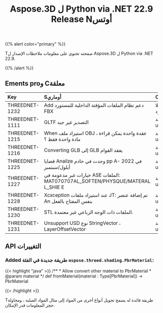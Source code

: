 ﻿---
title: Aspose.3D ل Python via .NET 22.9 Release Nأوتس
type: docs
weight: 4
url: /ar/python-net/aspose-3d-for-python-net-22-9-release-notes/
description: Tانه الافراج عن الملاحظات من Aspose.3D ل Python via .NET 22.9.
---
{{% alert color="primary" %}}

Tصفحته تحتوي على معلومات ملاحظات الإصدار ل Aspose.3D ل Python via .NET 22.9.

{{% /alert %}}
## **Ements proو Cمعلقة**

|**Key**|**Sأوماري**|**Category**|
|:- |:- |:- |
|THREEDNET-1232 |Add دعم نظام الملفات المؤقتة الداخلية للمستورد FBX|حركة بلا حدود|
|THREEDNET-1111 |GLTF التصدير غير جيد|تحديد g ug|
|THREEDNET-1215 |When استيراد ملف OBJ ، عقدة واحدة يمكن قراءة مادة واحدة فقط ؟|تحديد g ug|
|THREEDNET-1216 |Converting GLB إلى GLB يفقد القوام|تحديد g ug|
|THREEDNET-1225 |قضايا Anallze وجدت في خادم pp A- 2022 في أيلول/سبتمبر|تحديد g ug|
|THREEDNET-1227 |خيارات غير مدعومة في ASE الملفات: MAT070707AL_SOFTEN/PHYSQUE/MATERAL L_SHIE E|تحديد g ug|
|THREEDNET-1228 |Xcxception عند استيراد ملفات JT: تم إضافة عنصر An بنفس المفتاح بالفعل|تحديد g ug|
|THREEDNET-1230 |STL الملفات ذات الوجه الرباعي غير معتمدة.|تحديد g ug|
|THREEDNET-1231 |Unsupport USD نوع StringVector ، LayerOffsetVector|تحديد g ug|


## API التغييرات ##


### Added طريقة جديدة في الفئة `aspose.threed.shading.PbrMaterial`:

{{< highlight "java" >}}
    /**
     * Allow convert other material to PbrMaterial
     * @param material 
     */
    def fromMaterial(material : Type[PbrMaterial]) -> PbrMaterial

{{< /highlight >}}


Tطريقة فائدة له يسمح تحويل أنواع أخرى من المواد إلى مثال المواد الصلبة ، ومحاولة حجز المعلومات قدر الإمكان.



